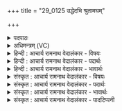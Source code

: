 +++
title = "29_0125 उद्धेदभि श्रुतामघम्"

+++
<details><summary>पदपाठः</summary>

उ꣢त्। घ꣣। इ꣢त्। अ꣣भि꣢। श्रु꣣ता꣡म꣢घम्। श्रु꣣त꣢। म꣣घम्। वृषभ꣢म्। न꣡र्या꣢꣯पसम्। न꣡र्य꣢꣯। अ꣣पसम्। अ꣡स्ता꣢꣯रम्। ए꣣षि। सूर्य। १२५।
</details>

<details><summary>अधिमन्त्रम् (VC)</summary>

- इन्द्रः
- सुकक्षश्रुतकक्षौ
- गायत्री
- षड्जः
- ऐन्द्रं काण्डम्
</details>

<details><summary>हिन्दी : आचार्य रामनाथ वेदालंकार - विषयः</summary>

प्रथम मन्त्र में यह वर्णन है कि परमात्मारूप सूर्य किसके प्रति उदित होता है।
</details>

<details><summary>हिन्दी : आचार्य रामनाथ वेदालंकार - पदार्थः</summary>

पदार्थान्वय -  हे (सूर्य) सूर्य के तुल्य प्रकाशमान और प्रकाशकर्ता, चराचर के अन्तर्यामी, सद्बुद्धि के प्रेरक, तमोगुण को प्रकंपित करनेवाले परमात्मन् ! (त्वम्) आप (घ) निश्चय ही (श्रुतामघम्) वेदादि शास्त्रों का ज्ञान ही जिसका धन है, ऐसे (वृषभम्) विद्या, धन आदि की वर्षा करनेवाले (नर्यापसम्) जनहित के कर्मों में संलग्न, (अस्तारम्) सब विघ्न-बाधाओं को प्रक्षिप्त कर देनेवाले मनुष्य को ही (अभि) लक्ष्य करके (उद् एषि) उदित होते हो, अर्थात् उसके हृदय में प्रकट होते हो ॥१॥
</details>

<details><summary>हिन्दी : आचार्य रामनाथ वेदालंकार - भावार्थः</summary>

भावार्थ -  भौतिक सूर्य तो विद्वान्-अविद्वान्, दाता-कृपण, परोपकारी-स्वार्थी, जीते-हारे सबके प्रति उदित होता है। परन्तु परमात्मा-रूप सूर्य उन्हीं के हृदय में प्रकाशित होता है जो वेदादि श्रेष्ठ शास्त्रों के श्रवण को ही धन मानते हैं, जो अपने उपार्जित विद्यादि वैभव को और भौतिक धन को बादल के समान सब जगह बरसाते हैं, जिनके कर्म जन-कल्याणकारी होते हैं और जो बड़े से बड़े शत्रु को और बड़ी से बड़ी बाधा को अपने बल से परास्त कर देने का साहस रखते हैं ॥१॥
</details>

<details><summary>संस्कृत : आचार्य रामनाथ वेदालंकार - विषयः</summary>

अथ परमात्मरूपः सूर्यः कं प्रत्युदेतीत्याह।
</details>

<details><summary>संस्कृत : आचार्य रामनाथ वेदालंकार - पदार्थः</summary>

पदार्थान्वय -  हे (सूर्य) सूर्यवत् प्रकाशमान, प्रकाशकर्तः, चराचरान्तर्यामिन्, सद्बुद्धिप्रेरक, तमोगुणप्रकम्पक इन्द्र परमात्मन् ! सूर्यः सर्तेर्वा सुवतेर्वा स्वीर्यतेर्वा। निरु० १२।१४। सृ गतौ, षू प्रेरणे, सु-ईर गतौ कम्पने च। राजसूयसूर्य० अ० ३।१।११४ इत्यनेनायं निपातितः। त्वम् (घ) निश्चयेन (श्रुतामघम्२) श्रुतं वेदादिशास्त्रज्ञानमेव मघं धनं यस्य तम्। मघमिति धननामधेयं मंहतेर्दानकर्मणः, निरु० १।६। पूर्वपदस्य दीर्घश्छान्दसः। (वृषभम्) विद्याधनादिवर्षकम्, (नर्यापसम्) नर्याणि नरहितकराणि अपांसि कर्माणि यस्य तम्। नरेभ्यो हितानि नर्याणि। नरशब्दात् हितार्थे यत् प्रत्ययः। अपस् इति कर्मनाम। निघं० २।१। (अस्तारम्) सकलविघ्नबाधानां प्रक्षेप्तारम्। असु क्षेपणे धातोः कर्तरि तृच्। एवंगुणविशिष्टमेव जनम् (अभि) अभिलक्ष्य (उत् एषि) उदयं प्राप्नोषि, तदीयहृदये आविर्भवसि इत्यर्थः ॥१॥
</details>

<details><summary>संस्कृत : आचार्य रामनाथ वेदालंकार - भावार्थः</summary>

भावार्थ -  भौतिकः सूर्यः खलु विद्वांसं वा मूर्खं वा, दातारं वा कृपणं वा, परोपकारिणं वा स्वार्थपरायणं वा, विजेतारं वा विजितं वा सर्वान् प्रत्युदेति। परं परमात्मरूपः सूर्यस्तेषामेव हृदये प्रकाशते ये वेदादिसच्छास्त्रश्रवणमेव धनं मन्यन्ते, ये स्वोपार्जितं विद्यादिवैभवं भौतिकं च धनं मेघवत् सर्वत्र वर्षन्ति, येषां कार्याणि सर्वेषां नराणां हितकराणि जायन्ते, ये च महान्तमपि शत्रुं महतीमपि च बाधां स्वबलेन दूरं प्रक्षेप्तुमुत्सहन्ते ॥१॥
</details>

<details><summary>संस्कृत : आचार्य रामनाथ वेदालंकार - पादटिप्पनी</summary>

टिप्पनी -   १. ऋ० ८।९३।१, अथ० २०।७।१, उभयत्र ऋषिः सुकक्षः। साम० १४५०। २. श्रुतं मघं यस्य स श्रुतामघः, तं श्रुतामघम्। छान्दसं दीर्घत्वम्। विख्यातधनमित्यर्थः—इति वि०। विश्रुतदानम्—इति भ०। सर्वदा देयत्वेन विख्यातधनम्—इति सा०।
</details>